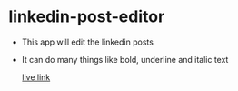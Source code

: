 # linkedin-post-editor
- This app will edit the linkedin posts
- It can do many things like bold, underline and italic text

  [live link](https://linkedin-post-editor-nu.vercel.app/)
